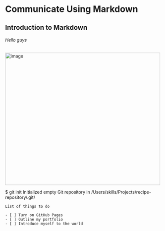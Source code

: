 # Communicate Using Markdown

## Introduction to Markdown

###### Hello guys

<img width="500" height="427" alt="image" src="https://github.com/user-attachments/assets/70467194-9420-4184-82e5-b0b1d7b23218" />

$ git init
Initialized empty Git repository in /Users/skills/Projects/recipe-repository/.git/
```
List of things to do

- [ ] Turn on GitHub Pages
- [ ] Outline my portfolio
- [ ] Introduce myself to the world











